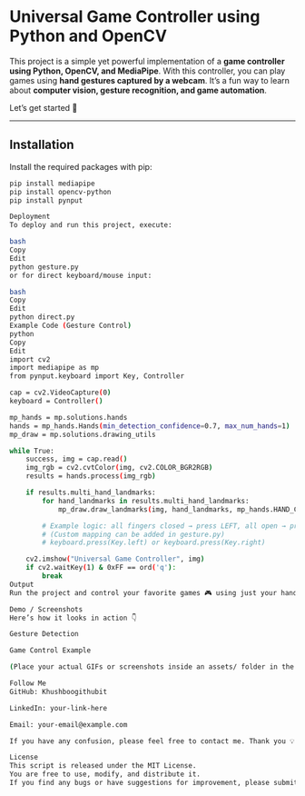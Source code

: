 # Universal Game Controller using Python and OpenCV

This project is a simple yet powerful implementation of a **game controller using Python, OpenCV, and MediaPipe**. With this controller, you can play games using **hand gestures captured by a webcam**. It’s a fun way to learn about **computer vision, gesture recognition, and game automation**.  

Let’s get started 🚀

---

## Installation

Install the required packages with pip:

```bash
pip install mediapipe
pip install opencv-python
pip install pynput

Deployment
To deploy and run this project, execute:

bash
Copy
Edit
python gesture.py
or for direct keyboard/mouse input:

bash
Copy
Edit
python direct.py
Example Code (Gesture Control)
python
Copy
Edit
import cv2
import mediapipe as mp
from pynput.keyboard import Key, Controller

cap = cv2.VideoCapture(0)
keyboard = Controller()

mp_hands = mp.solutions.hands
hands = mp_hands.Hands(min_detection_confidence=0.7, max_num_hands=1)
mp_draw = mp.solutions.drawing_utils

while True:
    success, img = cap.read()
    img_rgb = cv2.cvtColor(img, cv2.COLOR_BGR2RGB)
    results = hands.process(img_rgb)

    if results.multi_hand_landmarks:
        for hand_landmarks in results.multi_hand_landmarks:
            mp_draw.draw_landmarks(img, hand_landmarks, mp_hands.HAND_CONNECTIONS)

        # Example logic: all fingers closed → press LEFT, all open → press RIGHT
        # (Custom mapping can be added in gesture.py)
        # keyboard.press(Key.left) or keyboard.press(Key.right)

    cv2.imshow("Universal Game Controller", img)
    if cv2.waitKey(1) & 0xFF == ord('q'):
        break
Output
Run the project and control your favorite games 🎮 using just your hand gestures in front of a webcam.

Demo / Screenshots
Here’s how it looks in action 👇

Gesture Detection

Game Control Example

(Place your actual GIFs or screenshots inside an assets/ folder in the repository and update the file paths.)

Follow Me
GitHub: Khushboogithubit

LinkedIn: your-link-here

Email: your-email@example.com

If you have any confusion, please feel free to contact me. Thank you 💡

License
This script is released under the MIT License.
You are free to use, modify, and distribute it.
If you find any bugs or have suggestions for improvement, please submit an issue or pull request in this repository.

